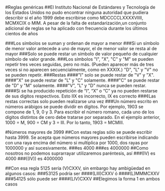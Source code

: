 #Reglas genéricas
##El Instituto Nacional de Estándares y Tecnología de los Estados Unidos no pudo encontrar ninguna autoridad que pudiera describir si el año 1999 debe escribirse como MDCCCCLXXXXVIIII, MCMXCIX o MIM. 
A pesar de la falta de estandarización,un conjunto adicional de reglas se ha aplicado con frecuencia durante los últimos cientos de años

###Los símbolos se suman y ordenan de mayor a menor
###Si un símbolo de menor valor antecede a uno de mayor, el de menor valor se resta al de mayor
###Solo se puede restar un símbolo de valor pequeño de cualquier símbolo de valor grande.
###Los símbolos "I", "X", "C" y "M" se pueden repetir tres veces seguidas, pero no más. (Pueden aparecer más de tres veces si no aparecen secuencialmente, como en XXXIX.) "D", "L" y "V" no se pueden repetir.
###Restas
####"I" solo se puede restar de "V" y "X".
####"X" se puede restar de "L" y "C" solamente. 
####"C" se puede restar de "D" y "M" solamente. 
####"V", "L" y "D" nunca se pueden restar.
####Si se ha producido repetición de “I”, “X” o “C” ya no pueden restarse de sus digitos respectivos. Esto IIX es incorrecto, IX es correcto
###¢Las restas correctas solo pueden realizarse una vez
###Un número escrito en números arábigos se puede dividir en dígitos. Por ejemplo, 1903 se compone de 1, 9, 0 y 3. Para escribir el número romano, cada uno de los dígitos distintos de cero debe tratarse por separado. En el ejemplo anterior, 1000 = M, 900 = CM y 3 = III. Por lo tanto, 1903 = MCMIII.

#Números mayores de 3999
##Con estas reglas sólo se puede escribir hasta 3999. Se acepta que números mayores pueden escribirse indicando con una raya encima del número si multiplica por 1000, dos rayas por 1000000 y así sucesivamente.
###es 4000
###es 4000000
##Como nosotros no podemos suprarrayar utilizaremos paréntesis, así
###(IV) es 4000
###((IV)) es 4000000

##Con esa regla 5125 sería (V)CXXV, sin embargo hay ambigüedad en algunos casos:
###53125 podría ser
####(LIII)CXXV ó
####(L)MMMCXXV
###54125 sólo puede ser 
####(LIV)CXXV
##Elegimos la forma 1 en ambos casos

